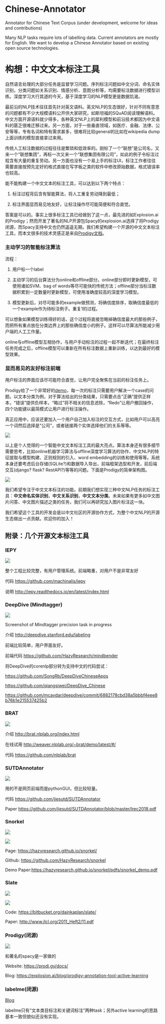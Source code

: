 # Chinese-Annotator

Annotator for Chinese Text Corpus (under development, welcome for ideas and contributions)

Many NLP tasks require lots of labelling data. Current annotators are mostly for English. We want to develop a Chinese Annotator based on existing open source technologies.


# 构想：中文文本标注工具

自然语言处理的大部分任务是监督学习问题。序列标注问题如中文分词、命名实体识别，分类问题如关系识别、情感分析、意图分析等，均需要标注数据进行模型训练。深度学习大行其道的今天，基于深度学习的NLP模型更是数据饥渴。

最前沿的NLP技术往往首先针对英文语料。英文NLP的生态很好，针对不同有意思的问题都有不少大规模语料公开供大家研究，如斯坦福的SQuAD阅读理解语料。中文方面开源语料就少得多，各种英文NLP上的犀利模型和前沿技术都因为中文语料的匮乏很难迁移过来。另一方面，对于一些垂直领域，如医疗、金融、法律、公安等等，专有名词和特有需求甚多，很难将比较general的比如在wikipedia dump上面训练的模型直接拿过来用。

传统人工标注数据的过程往往是繁琐和低效率的。刚标了一个“联想”是公司名，又来一个“联想集团”，再标一次又来一个“联想集团有限公司”，如此的例子令标注过程含有大量的重复劳动。另一方面也没有一个易上手的标注UI，标注工作者往往需要直接按预先定好的格式直接在写字板之类的软件中修改原始数据，格式错误率也较高。

能不能构建一个中文文本的标注工具，可以达到以下两个特点：

1. 标注过程背后含有智能算法，将人工重复劳动降到最低；

2. 标注界面显而易见地友好，让标注操作尽可能简便和符合直觉。

答案是可以的。事实上很多标注工具已经做到了这一点，最先进的如Explosion.ai的Prodigy；然而开发了著名的NLP开源包Spacy的explosion.ai选择了将Prodigy闭源，而Spacy支持中文也仍然遥遥无期。我们希望构建一个开源的中文文本标注工具，而本文很多的技术灵感正是来自[Prodigy文档](https://prodi.gy/docs/)。

### 主动学习的智能标注算法

流程：

1. 用户标一个label

2. 主动学习的后台算法分为online和offline部分。online部分即时更新模型，可使用诸如SVM、bag of words等尽可能快的传统方法；offline部分当标注数据积累到一定数量时更新模型，可使用准确度较高的深度学习模型。

3. 模型更新后，对尽可能多的example做预测，将确信度排序，取确信度最低的一个example作为待标注例子。重复1的过程。

可以想象如果模型训练得好的话，这个过程将直接忽略掉确信度最大的那些例子，而把所有重点放在分类边界上的那些确信度小的例子。这样可以尽算法所能减少用户端的人工工作量。

online与offline模型互相协作，与用户手动标注的过程一起不断迭代；在最终标注任务完成之后，offline模型可以重新在所有标注数据上重新训练，以达到最好的模型效果。


### 显而易见的友好标注前端

用户标注的界面应该尽可能符合直觉，让用户完全聚焦在当前的标注任务上。

Prodigy给了一个非常好的[demo](https://prodi.gy/demo)，每一次的标注只需要用户解决一个case的问题。以文本分类为例，对于算法给出的分类结果，只需要点击“正确”提供正样本，“错误”提供负样本，“略过”将不相关的信息滤除，“Redo”让用户撤回操作，四个功能键以最简模式让用户进行标注操作。

真正应用中，应该还要加入一个用户自己加入标注的交互方式，比如用户可以高亮一个词然后选择是“公司”，或者链接两个实体选择他们的关系等等。

![](/images/10.png)



以上是个人觉得的一个智能中文文本标注工具的最大亮点。算法本身还有很多细节需要思考，比如online机器学习算法与offline深度学习算法的协作、中文NLP的特征提取与模型构建、正则规则的引入、word embedding的训练和使用等等。系统本身还要考虑后台存储(SQLite?)和数据导入导出，前端框架选型和开发，前后端交互(django? flask? RestAPI?)等等的问题。下面是Prodigy的简单架构图。

![](/images/11.png)

我们希望专注于中文文本标注的功能。前期我们想实现三种中文NLP任务的标注工具：**中文命名实体识别**，**中文关系识别**，**中文文本分类**。未来如果有更多如中文图片问答、中文图片描述之类的任务，我们可以再研究加入图片标注这一块。

我们希望这个工具的开发会是以中文社区的开源协作方式，为整个中文NLP的开源生态做出一点贡献。欢迎你的加入！



## 附录：几个开源文本标注工具


### IEPY

![](/images/1.png)

整个工程比较完整，有用户管理系统。前端略重，对用户不是非常友好

代码 https://github.com/machinalis/iepy

说明 http://iepy.readthedocs.io/en/latest/index.html

 
### DeepDive (Mindtagger)

![](/images/2.png)

Screenshot of Mindtagger precision task in progress

介绍 http://deepdive.stanford.edu/labeling

前端比较简单，用户界面友好。

前端代码 https://github.com/HazyResearch/mindbender

将DeepDive的corenlp部分转为支持中文的代码尝试：

https://github.com/SongRb/DeepDiveChineseApps

https://github.com/qiangsiwei/DeepDive_Chinese

https://github.com/mcavdar/deepdive/commit/6882178cbd38a5bbbf4eee8b76b1e215537425b2

 
### BRAT

![](/images/3.png)

介绍 http://brat.nlplab.org/index.html

在线试用 http://weaver.nlplab.org/~brat/demo/latest/#/

代码 https://github.com/nlplab/brat

 
### SUTDAnnotator

![](/images/4.png)

用的不是网页前端而是pythonGUI，但比较轻量。

代码 https://github.com/jiesutd/SUTDAnnotator

Paper https://github.com/jiesutd/SUTDAnnotator/blob/master/lrec2018.pdf
 
 
### Snorkel

![](/images/5.png)

![](/images/6.png)

Page: https://hazyresearch.github.io/snorkel/

Github: https://github.com/HazyResearch/snorkel

Demo Paper:https://hazyresearch.github.io/snorkel/pdfs/snorkel_demo.pdf
 
 
### Slate

![](/images/7.png)

![](/images/8.png)

Code: https://bitbucket.org/dainkaplan/slate/

Paper: http://www.jlcl.org/2011_Heft2/11.pdf
 
 
### Prodigy(闭源)

![](/images/9.png)

和著名的spacy是一家做的

Website: https://prodi.gy/docs/

Blog: https://explosion.ai/blog/prodigy-annotation-tool-active-learning


### labelme(闭源)

[Blog](https://www.toutiao.com/a6486320837224825358/?tt_from=weixin&utm_campaign=client_share&app=news_article&utm_source=weixin&iid=17348668095&utm_medium=toutiao_android&wxshare_count=1)

labelme只有“文本类目标注和关键词标注”两种task；另外active learning的思路基本一致但貌似还没有实现。

 
